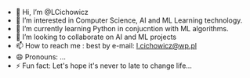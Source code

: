 - 👋 Hi, I’m @LCichowicz
- 👀 I’m interested in Computer Science, AI and ML Learning technology.
- 🌱 I’m currently learning Python in conjucntion with ML algorithms.
- 💞️ I’m looking to collaborate on AI and ML projects
- 📫 How to reach me : best by e-mail: l.cichowicz@wp.pl
- 😄 Pronouns: ...
- ⚡ Fun fact: Let's hope it's never to late to change life...
<!---
LCichowicz/LCichowicz is a ✨ special ✨ repository because its `README.md` (this file) appears on your GitHub profile.
You can click the Preview link to take a look at your changes.
--->
